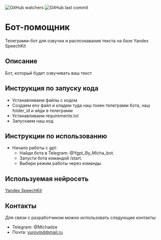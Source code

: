 ![GitHub watchers](https://img.shields.io/github/watchers/Micha-8/tts_and_stt_tgbot?style=flat)
![GitHub last commit](https://img.shields.io/github/last-commit/Micha-8/tts_and_stt_tgbot)
# Бот-помощник
 Телеграмм-бот для  озвучки и распознавания текста на базе Yandex SpeechKit


## Описание

Бот, который будет озвучивать ваш текст

## Инструкция по запуску кода
- Устанавливаем файлы с кодом
- Создаем env файл и кладем туда наш токен телеграмм бота, наш folder_id и айди в телеграмм
- Устанавливаем requirements.txt
- Запускаем наш код

## Инструкции по использованию
- Начало работы с gpt:
  - Найди бота в Telegram: @Ygpt_By_Micha_bot.
  - Запусти бота командой /start.
  - Выбери режим работы через команды


## Используемая нейросеть
[Yandex SpeechKit](https://yandex.cloud/ru/docs/speechkit/overview)



## Контакты
Для связи с разработчиком можно использовать следующие контакты:

- Telegram: @Michadze
- Почта: yurovmd@mail.ru

